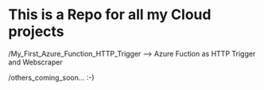 # This is a Repo for all my Cloud projects
/My_First_Azure_Function_HTTP_Trigger --> Azure Fuction as HTTP Trigger and Webscraper

/others_coming_soon... :-)
